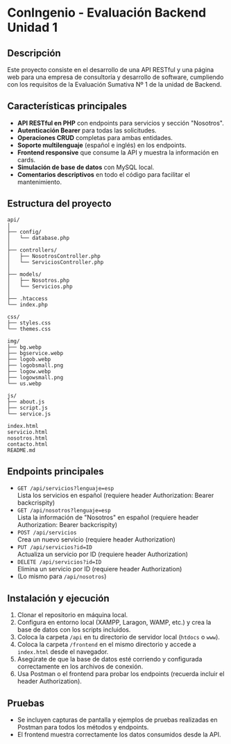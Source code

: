 # ConIngenio - Evaluación Backend Unidad 1

## Descripción

Este proyecto consiste en el desarrollo de una API RESTful y una página web para una empresa de consultoría y desarrollo de software, cumpliendo con los requisitos de la Evaluación Sumativa Nº 1 de la unidad de Backend.

## Características principales

- **API RESTful en PHP** con endpoints para servicios y sección "Nosotros".
- **Autenticación Bearer** para todas las solicitudes.
- **Operaciones CRUD** completas para ambas entidades.
- **Soporte multilenguaje** (español e inglés) en los endpoints.
- **Frontend responsive** que consume la API y muestra la información en cards.
- **Simulación de base de datos** con MySQL local.
- **Comentarios descriptivos** en todo el código para facilitar el mantenimiento.

## Estructura del proyecto

```
api/
│
├── config/
│   └── database.php
│
├── controllers/
│   ├── NosotrosController.php
│   └── ServiciosController.php
│
├── models/
│   ├── Nosotros.php
│   └── Servicios.php
│
├── .htaccess
└── index.php

css/
├── styles.css
└── themes.css

img/
├── bg.webp
├── bgservice.webp
├── logob.webp
├── logobsmall.png
├── logow.webp
├── logowsmall.png
└── us.webp

js/
├── about.js
├── script.js
└── service.js

index.html
servicio.html
nosotros.html
contacto.html
README.md
```
## Endpoints principales

- `GET /api/servicios?lenguaje=esp`  
  Lista los servicios en español (requiere header Authorization: Bearer backcrispity)
- `GET /api/nosotros?lenguaje=esp`  
  Lista la información de "Nosotros" en español (requiere header Authorization: Bearer backcrispity)
- `POST /api/servicios`  
  Crea un nuevo servicio (requiere header Authorization)
- `PUT /api/servicios?id=ID`  
  Actualiza un servicio por ID (requiere header Authorization)
- `DELETE /api/servicios?id=ID`  
  Elimina un servicio por ID (requiere header Authorization)
- (Lo mismo para `/api/nosotros`)

## Instalación y ejecución

1. Clonar el repositorio en máquina local.
2. Configura en entorno local (XAMPP, Laragon, WAMP, etc.) y crea la base de datos con los scripts incluidos.
3. Coloca la carpeta `/api` en tu directorio de servidor local (`htdocs` o `www`).
4. Coloca la carpeta `/frontend` en el mismo directorio y accede a `index.html` desde el navegador.
5. Asegúrate de que la base de datos esté corriendo y configurada correctamente en los archivos de conexión.
6. Usa Postman o el frontend para probar los endpoints (recuerda incluir el header Authorization).

## Pruebas

- Se incluyen capturas de pantalla y ejemplos de pruebas realizadas en Postman para todos los métodos y endpoints.
- El frontend muestra correctamente los datos consumidos desde la API.